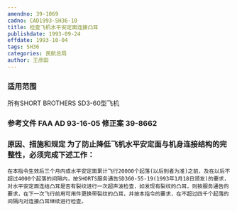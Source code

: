 ```yaml
---
amendno: 39-1069  
cadno: CAD1993-SH36-10  
title: 检查飞机水平安定面连接凸耳  
publishdate: 1993-09-24  
effdate: 1993-10-04  
tags: SH36  
categories: 民航总局  
author: 王彦田  
---
```

  
### 适用范围  
所有SHORT BROTHERS SD3-60型飞机  
  
<!--more-->  
### 参考文件    FAA AD 93-16-05 修正案 39-8662  
  
### 原因、措施和规定 为了防止降低飞机水平安定面与机身连接结构的完整性，必须完成下述工作：  
    在本指令生效后三个月内或水平安定面累计飞行20000个起落(以后到者为准)之前，及在以后不超过4000个起落的间隔内，按SHORTS服务通告SD360-55-19(1993年1月18日颁发)的要求，对水平安定面连结凸耳是否有裂纹进行一次超声波检查，如发现有裂纹的凸耳，则按服务通告的要求，在下一次飞行前用可用件更换带裂纹的凸耳，并按本指令的要求，在不超过四千个起落的间隔内对连接凸耳继续进行检查。  

